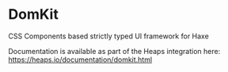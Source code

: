 # DomKit
CSS Components based strictly typed UI framework for Haxe

Documentation is available as part of the Heaps integration here:
https://heaps.io/documentation/domkit.html
